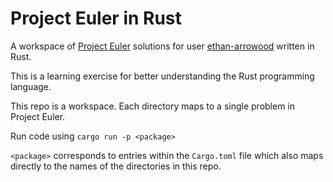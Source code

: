 # Project Euler in Rust

A workspace of [Project Euler]() solutions for user [ethan-arrowood]() written in Rust.

This is a learning exercise for better understanding the Rust programming language.

This repo is a workspace. Each directory maps to a single problem in Project Euler. 

Run code using `cargo run -p <package>`

`<package>` corresponds to entries within the `Cargo.toml` file which also maps directly to the names of the directories in this repo.
